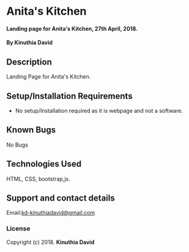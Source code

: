 # Anita's Kitchen
#### Landing page for Anita's Kitchen, 27th April, 2018.
#### By **Kinuthia David**
## Description
Landing Page for Anita's Kitchen.
## Setup/Installation Requirements
* No setup/Installation required as it is webpage and not a software.
## Known Bugs
No Bugs
## Technologies Used
HTML, CSS, bootstrap,js.
## Support and contact details
Email:kd-kinuthiadavid@gmail.com
### License

Copyright (c) 2018. **Kinuthia David**
